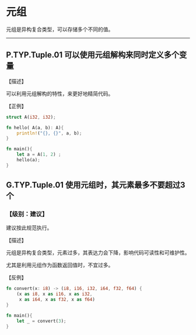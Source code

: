 # 元组

元组是异构复合类型，可以存储多个不同的值。

---

## P.TYP.Tuple.01  可以使用元组解构来同时定义多个变量

【描述】

可以利用元组解构的特性，来更好地精简代码。

【正例】

```rust
struct A(i32, i32);

fn hello( A(a, b): A){
    println!("{}, {}", a, b);
}

fn main(){
    let a = A(1, 2) ;
    hello(a);
}
```

## G.TYP.Tuple.01  使用元组时，其元素最多不要超过3个

### 【级别：建议】

建议按此规范执行。

【描述】

元组是异构复合类型，元素过多，其表达力会下降，影响代码可读性和可维护性。

尤其是利用元组作为函数返回值时，不宜过多。

【反例】

```rust
fn convert(x: i8) -> (i8, i16, i32, i64, f32, f64) {
    (x as i8, x as i16, x as i32, 
     x as i64, x as f32, x as f64)
}

fn main(){
    let _ = convert(3);
}
```

